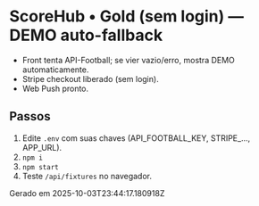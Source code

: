# ScoreHub • Gold (sem login) — DEMO auto-fallback

- Front tenta API-Football; se vier vazio/erro, mostra DEMO automaticamente.
- Stripe checkout liberado (sem login).
- Web Push pronto.

## Passos
1) Edite `.env` com suas chaves (API_FOOTBALL_KEY, STRIPE_..., APP_URL).
2) `npm i`
3) `npm start`
4) Teste `/api/fixtures` no navegador.

Gerado em 2025-10-03T23:44:17.180918Z
